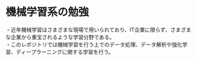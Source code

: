 # 機械学習系の勉強
・近年機械学習はさまざまな現場で用いられており、IT企業に限らず、さまざまな企業から重宝されるような学習分野である。  
・このレポジトリでは機械学習を行う上でのデータ処理、データ解析や強化学習、ディープラーニングに関する学習を行う。    
